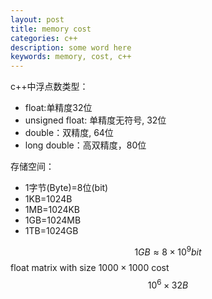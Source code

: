 ```yaml
---
layout: post
title: memory cost
categories: c++
description: some word here
keywords: memory, cost, c++
---
```


c++中浮点数类型：
- float:单精度32位
- unsigned float: 单精度无符号, 32位
- double：双精度, 64位
- long double：高双精度，80位

存储空间：
- 1字节(Byte)=8位(bit)
- 1KB=1024B
- 1MB=1024KB
- 1GB=1024MB
- 1TB=1024GB

$$1GB\approx 8\times 10^9 bit$$
float matrix with size $1000\times 1000$ cost $$10^6\times 32B$$

